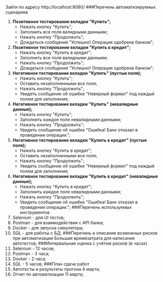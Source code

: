 Зайти по адресу http://localhost:8080/
###Перечень автоматизируемых сценариев
1. **Позитивное тестирование вкладки "Купить";**
   * Нажать кнопку "Купить";
   * Заполнить все поля валидными данными;
   * Нажать кнопку "Продолжить";
   * Дождаться сообщения "Успешно! Операция одобрена банком";
2. **Позитивное тестирование вкладки "Купить в кредит";**
   * Нажать кнопку "Купить в кредит";
   * Заполнить все поля валидными данными;
   * Нажать кнопку "Продолжить";
   * Дождаться сообщения "Успешно! Операция одобрена банком";
3. **Негативное тестирование вкладки "Купить" (пустые поля);**
   * Нажать кнопку "Купить";
   * Оставить незаполненными все поля;
   * Нажать кнопку "Продолжить";
   * Увидеть сообщение об ошибке "Неверный формат" под каждый полем для заполнения;
4. **Негативное тестирование вкладки "Купить" (невалидные данные);**
    * Нажать кнопку "Купить";
    * Заполнить каждое поле невалидными данными;
    * Нажать кнопку "Продолжить";
    * Увидеть сообщение об ошибке "Ошибка! Банк отказал в проведении операции.";
5. **Негативное тестирование вкладки "Купить в кредит" (пустые поля);**
    * Нажать кнопку "Купить в кредит";
    * Оставить незаполненными все поля;
    * Нажать кнопку "Продолжить";
    * Увидеть сообщение об ошибке "Неверный формат" под каждый полем для заполнения;
6. **Негативное тестирование вкладки "Купить в кредит" (невалидные данные);**
    * Нажать кнопку "Купить в кредит";
    * Заполнить каждое поле невалидными данными;
    * Нажать кнопку "Продолжить";
    * Увидеть сообщение об ошибке "Ошибка! Банк отказал в проведении операции.";
###Перечень используемых инструментов
1. Selenium - для UI тестов;
2. Postman - для взаимодействия с API банка;
3. Docker - для звпуска симулятора;
4. SQL - для работы с БД;
###Перечень и описание возможных рисков при автоматизации
Большая времязатрата для написания автотестов;
###Интервальная оценка с учётом рисков (в часах)
1. Selenium - 12 часов;
2. Postman - 3 часа;
3. Docker - 2 часа;
4. SQL - 5 часов;
###План сдачи работ
1. Автотесты и результаты прогона 4 марта;
2. Отчет по автоматизации 11 марта;